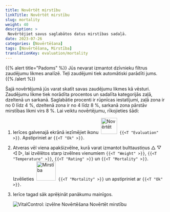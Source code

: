 ```yaml
---
title: Novērtēt mirstību
linkTitle: Novērtēt mirstību
slug: mortality
weight: 40
description: >
 Novērtējiet savus saglabātos datus mirstības sadaļā.
date: 2023-07-26
categories: [Novērtēšana]
tags: [Novērtēšana, Mirstība]
translationKey: evaluation/mortality
---
```

{{% alert title="Padoms" %}}
Jūs nevarat izmantot dzīvnieku filtrus zaudējumu likmes analīzē. Teļi zaudējumi tiek automātiski parādīti jums.
{{% /alert %}}

Šajā novērtējumā jūs varat skatīt savas zaudējumu likmes kā vēsturi. Zaudējumu likme tiek norādīta procentos un sadalīta kategorijās zaļā, dzeltenā un sarkanā. Saglabātie procenti ir rūpnīcas iestatījumi, zaļā zona ir no 0 līdz 4 %, dzeltenā zona ir no 4 līdz 8 %, sarkanā zona pārstāv mirstības likmi virs 8 %.
Lai veiktu novērtējumu, rīkojieties šādi:

1. Ierīces galvenajā ekrānā iezīmējiet ikonu &nbsp;<img src="/icons/main/evaluation.svg" width="50" align="bottom" alt="Novērtēt" />&nbsp; `{{<T "Evaluation" >}}`. Apstipriniet ar `{{<T "Ok" >}}`.

2. Atveras vēl viena apakšizvēlne, kurā varat izmantot bulttaustiņus △ ▽ ◁ ▷, lai izvēlētos starp izvēlnes vienumiem `{{<T "Weight" >}}`, `{{<T "Temperature" >}}`, `{{<T "Rating" >}}` un `{{<T "Mortality" >}}`. Izvēlieties &nbsp;<img src="/icons/evaluation/calflosses.svg" width="60" align="bottom" alt="Mirstība" />&nbsp; `{{<T "Mortality" >}}` un apstipriniet ar `{{<T "Ok" >}}`.

3. Ierīce tagad sāk aprēķināt panākumu mainīgos.

   ![VitalControl: izvēlne Novērtēšana Novērtēt mirstību](../images/mortality.png "Novērtēt mirstību")
   
